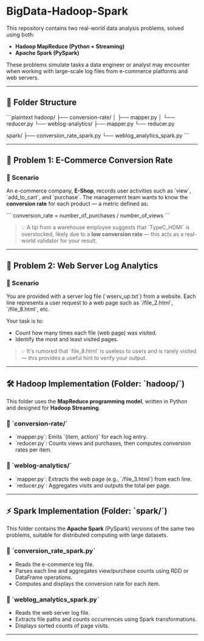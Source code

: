 
# BigData-Hadoop-Spark


This repository contains two real-world data analysis problems, solved using both:
- **Hadoop MapReduce (Python + Streaming)**
- **Apache Spark (PySpark)**

These problems simulate tasks a data engineer or analyst may encounter when working with large-scale log files from e-commerce platforms and web servers.

---

## 📁 Folder Structure

\`\`\`plaintext
hadoop/
├── conversion-rate/
│   ├── mapper.py
│   └── reducer.py
└── weblog-analytics/
    ├── mapper.py
    └── reducer.py

spark/
├── conversion_rate_spark.py
└── weblog_analytics_spark.py
\`\`\`

---

## 🧩 Problem 1: E-Commerce Conversion Rate

### 📌 Scenario
An e-commerce company, **E-Shop**, records user activities such as \`view\`, \`add_to_cart\`, and \`purchase\`. The management team wants to know the **conversion rate** for each product — a metric defined as:

\`\`\`
conversion_rate = number_of_purchases / number_of_views
\`\`\`

> 💡 A tip from a warehouse employee suggests that \`TypeC_HDMI\` is overstocked, likely due to a **low conversion rate** — this acts as a real-world validator for your result.

---

## 🧩 Problem 2: Web Server Log Analytics

### 📌 Scenario
You are provided with a server log file (\`wserv_up.txt\`) from a website. Each line represents a user request to a web page such as \`/file_2.html\`, \`/file_8.html\`, etc.

Your task is to:
- Count how many times each file (web page) was visited.
- Identify the most and least visited pages.

> 💡 It\'s rumored that \`file_8.html\` is useless to users and is rarely visited — this provides a useful hint to verify your output.

---

## 🛠️ Hadoop Implementation (Folder: \`hadoop/\`)

This folder uses the **MapReduce programming model**, written in Python and designed for **Hadoop Streaming**.

### 🔹 \`conversion-rate/\`
- \`mapper.py\`: Emits \`(item, action)\` for each log entry.
- \`reducer.py\`: Counts views and purchases, then computes conversion rates per item.

### 🔹 \`weblog-analytics/\`
- \`mapper.py\`: Extracts the web page (e.g., \`/file_3.html\`) from each line.
- \`reducer.py\`: Aggregates visits and outputs the total per page.

---

## ⚡ Spark Implementation (Folder: \`spark/\`)

This folder contains the **Apache Spark** (PySpark) versions of the same two problems, suitable for distributed computing with large datasets.

### 🔹 \`conversion_rate_spark.py\`
- Reads the e-commerce log file.
- Parses each line and aggregates view/purchase counts using RDD or DataFrame operations.
- Computes and displays the conversion rate for each item.

### 🔹 \`weblog_analytics_spark.py\`
- Reads the web server log file.
- Extracts file paths and counts occurrences using Spark transformations.
- Displays sorted counts of page visits.

---




